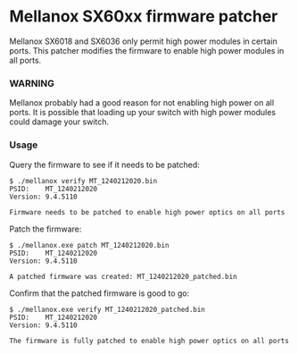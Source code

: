 # Mellanox SX60xx firmware patcher
Mellanox SX6018 and SX6036 only permit high power modules in certain ports. This patcher modifies the firmware to enable high power modules in all ports.

### WARNING
Mellanox probably had a good reason for not enabling high power on all ports. It is possible that loading up your switch with high power modules could damage your switch.

### Usage
Query the firmware to see if it needs to be patched:
```
$ ./mellanox verify MT_1240212020.bin 
PSID:    MT_1240212020
Version: 9.4.5110

Firmware needs to be patched to enable high power optics on all ports
```

Patch the firmware:
```
$ ./mellanox.exe patch MT_1240212020.bin
PSID:    MT_1240212020
Version: 9.4.5110

A patched firmware was created: MT_1240212020_patched.bin
```

Confirm that the patched firmware is good to go:
```
$ ./mellanox.exe verify MT_1240212020_patched.bin
PSID:    MT_1240212020
Version: 9.4.5110

The firmware is fully patched to enable high power optics on all ports
```